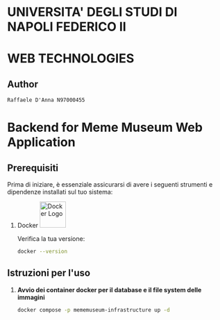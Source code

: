 # UNIVERSITA' DEGLI STUDI DI NAPOLI FEDERICO II
# WEB TECHNOLOGIES
## Author

    Raffaele D'Anna N97000455

# Backend for Meme Museum Web Application

## Prerequisiti

Prima di iniziare, è essenziale assicurarsi di avere i seguenti strumenti e dipendenze installati sul tuo sistema:
1. Docker <img src="https://static.alphorm.com/blog-alphorm-uploads/2024/02/08164015/LogoDocker-Guide2024.png" alt="Docker Logo" width="60"/>

    Verifica la tua versione:
    ```bash
    docker --version
## Istruzioni per l'uso
1. **Avvio dei container docker per il database e il file system delle immagini**
   ```bash
   docker compose -p mememuseum-infrastructure up -d
